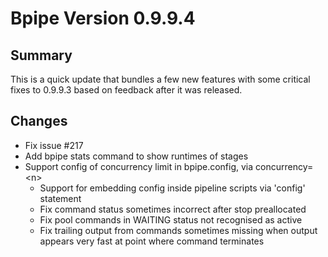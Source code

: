 Bpipe Version 0.9.9.4
===============

## Summary

This is a quick update that bundles a few new features with some critical fixes
to 0.9.9.3 based on feedback after it was released.

## Changes

* Fix issue #217 
* Add bpipe stats command to show runtimes of stages
* Support config of concurrency limit in bpipe.config,
    via concurrency=\<n\>
    * Support for embedding config inside pipeline scripts via 'config'
    statement
    * Fix command status sometimes incorrect after stop preallocated
    * Fix pool commands in WAITING status not recognised as active
    * Fix trailing output from commands sometimes missing when output
    appears very fast at point where command terminates


